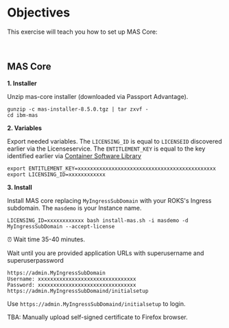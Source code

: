 # Objectives
This exercise will teach you how to set up MAS Core:

<br>

## MAS Core

**1. Installer**

Unzip mas-core installer (downloaded via Passport Advantage).
```shell
gunzip -c mas-installer-8.5.0.tgz | tar zxvf -
cd ibm-mas
```

**2. Variables**

Export needed variables. The `LICENSING_ID` is equal to `LICENSEID` discovered earlier via the Licenseservice. The `ENTITLEMENT_KEY` is equal to the key identified earlier via [Container Software Library](https://myibm.ibm.com/products-services/containerlibrary)
```shell
export ENTITLEMENT_KEY=xxxxxxxxxxxxxxxxxxxxxxxxxxxxxxxxxxxxxxxxxxxxx
export LICENSING_ID=xxxxxxxxxxxx
```

**3. Install**

Install MAS core replacing `MyIngressSubDomain` with your ROKS's Ingress subdomain. The `masdemo` is your Instance name.
```shell
LICENSING_ID=xxxxxxxxxxxx bash install-mas.sh -i masdemo -d MyIngressSubDomain --accept-license
```

⏰ Wait time 35-40 minutes.

Wait until you are provided application URLs with superusername and superuserpassword
```console
https://admin.MyIngressSubDomain
Username: xxxxxxxxxxxxxxxxxxxxxxxxxxxxxxxx
Password: xxxxxxxxxxxxxxxxxxxxxxxxxxxxxxxx
https://admin.MyIngressSubDomaind/initialsetup
```
Use `https://admin.MyIngressSubDomaind/initialsetup` to login.

TBA: Manually upload self-signed certificate to Firefox browser.
